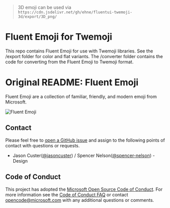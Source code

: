 > 3D emoji can be used via `https://cdn.jsdelivr.net/gh/ehne/fluentui-twemoji-3d/export/3D_png/`

# Fluent Emoji for Twemoji
This repo contains Fluent Emoji for use with Twemoji libraries.
See the /export folder for color and flat variants.
The /converter folder contains the code for converting from the Fluent Emoji to Twemoji format.

# Original README: Fluent Emoji

Fluent Emoji are a collection of familiar, friendly, and modern emoji from Microsoft.

![Fluent Emoji](art/readme_banner.webp)

## Contact

Please feel free to [open a GitHub issue](https://github.com/microsoft/fluentui-emoji/issues/new) and assign to the following points of contact with questions or requests.

- Jason Custer([@jasoncuster](https://github.com/jasoncuster)) / Spencer Nelson([@spencer-nelson](https://github.com/spencer-nelson)) - Design

## Code of Conduct

This project has adopted the [Microsoft Open Source Code of Conduct](https://opensource.microsoft.com/codeofconduct). For more information see the [Code of Conduct FAQ](https://opensource.microsoft.com/codeofconduct/faq/) or contact opencode@microsoft.com with any additional questions or comments.
